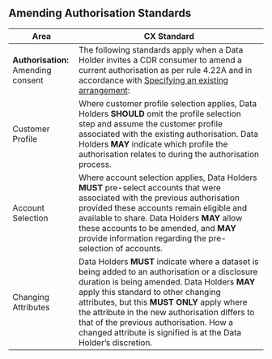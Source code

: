 ## Amending Authorisation Standards



|Area|CX Standard|
|-------------------|------------------------------|
|**Authorisation:**<br/>Amending consent | The following standards apply when a Data Holder invites a CDR consumer to amend a current authorisation as per rule 4.22A and in accordance with [Specifying an existing arrangement](#specifying-an-existing-arrangement):|
|Customer Profile|Where customer profile selection applies, Data Holders **SHOULD** omit the profile selection step and assume the customer profile associated with the existing authorisation. Data Holders **MAY** indicate which profile the authorisation relates to during the authorisation process.|
|Account Selection|Where account selection applies, Data Holders **MUST** pre-select accounts that were associated with the previous authorisation provided these accounts remain eligible and available to share. Data Holders **MAY** allow these accounts to be amended, and **MAY** provide information regarding the pre-selection of accounts.|
|Changing Attributes| Data Holders **MUST** indicate where a dataset is being added to an authorisation or a disclosure duration is being amended. Data Holders **MAY** apply this standard to other changing attributes, but this **MUST ONLY** apply where the attribute in the new authorisation differs to that of the previous authorisation. How a changed attribute is signified is at the Data Holder’s discretion.|

